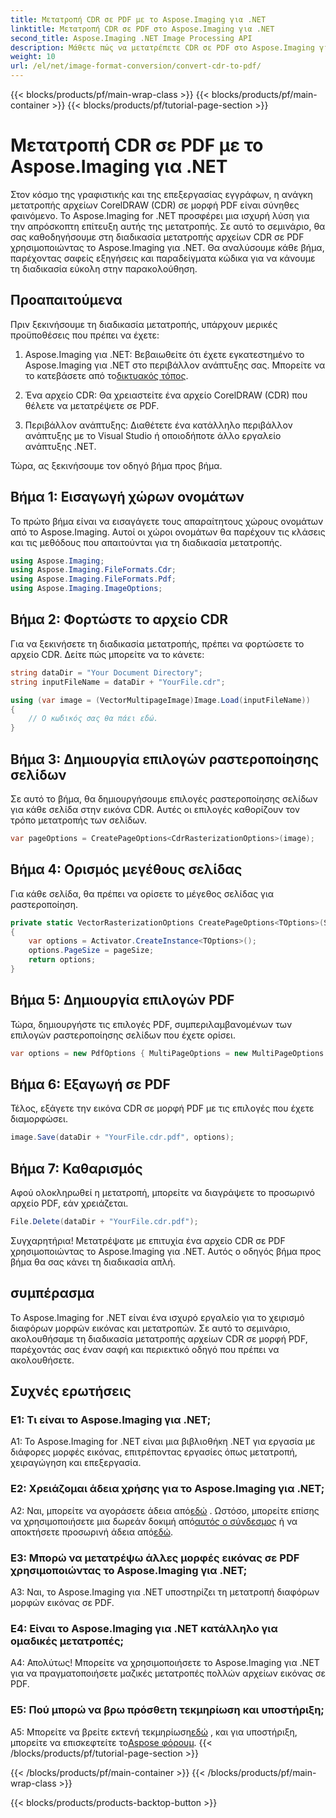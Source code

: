 ```yaml
---
title: Μετατροπή CDR σε PDF με το Aspose.Imaging για .NET
linktitle: Μετατροπή CDR σε PDF στο Aspose.Imaging για .NET
second_title: Aspose.Imaging .NET Image Processing API
description: Μάθετε πώς να μετατρέπετε CDR σε PDF στο Aspose.Imaging για .NET. Ένας βήμα προς βήμα οδηγός για απρόσκοπτες μετατροπές.
weight: 10
url: /el/net/image-format-conversion/convert-cdr-to-pdf/
---
```


{{< blocks/products/pf/main-wrap-class >}}
{{< blocks/products/pf/main-container >}}
{{< blocks/products/pf/tutorial-page-section >}}

# Μετατροπή CDR σε PDF με το Aspose.Imaging για .NET

Στον κόσμο της γραφιστικής και της επεξεργασίας εγγράφων, η ανάγκη μετατροπής αρχείων CorelDRAW (CDR) σε μορφή PDF είναι σύνηθες φαινόμενο. Το Aspose.Imaging for .NET προσφέρει μια ισχυρή λύση για την απρόσκοπτη επίτευξη αυτής της μετατροπής. Σε αυτό το σεμινάριο, θα σας καθοδηγήσουμε στη διαδικασία μετατροπής αρχείων CDR σε PDF χρησιμοποιώντας το Aspose.Imaging για .NET. Θα αναλύσουμε κάθε βήμα, παρέχοντας σαφείς εξηγήσεις και παραδείγματα κώδικα για να κάνουμε τη διαδικασία εύκολη στην παρακολούθηση.

## Προαπαιτούμενα

Πριν ξεκινήσουμε τη διαδικασία μετατροπής, υπάρχουν μερικές προϋποθέσεις που πρέπει να έχετε:

1.  Aspose.Imaging για .NET: Βεβαιωθείτε ότι έχετε εγκατεστημένο το Aspose.Imaging για .NET στο περιβάλλον ανάπτυξης σας. Μπορείτε να το κατεβάσετε από το[δικτυακός τόπος](https://releases.aspose.com/imaging/net/).

2. Ένα αρχείο CDR: Θα χρειαστείτε ένα αρχείο CorelDRAW (CDR) που θέλετε να μετατρέψετε σε PDF.

3. Περιβάλλον ανάπτυξης: Διαθέτετε ένα κατάλληλο περιβάλλον ανάπτυξης με το Visual Studio ή οποιοδήποτε άλλο εργαλείο ανάπτυξης .NET.

Τώρα, ας ξεκινήσουμε τον οδηγό βήμα προς βήμα.

## Βήμα 1: Εισαγωγή χώρων ονομάτων

Το πρώτο βήμα είναι να εισαγάγετε τους απαραίτητους χώρους ονομάτων από το Aspose.Imaging. Αυτοί οι χώροι ονομάτων θα παρέχουν τις κλάσεις και τις μεθόδους που απαιτούνται για τη διαδικασία μετατροπής.

```csharp
using Aspose.Imaging;
using Aspose.Imaging.FileFormats.Cdr;
using Aspose.Imaging.FileFormats.Pdf;
using Aspose.Imaging.ImageOptions;
```

## Βήμα 2: Φορτώστε το αρχείο CDR

Για να ξεκινήσετε τη διαδικασία μετατροπής, πρέπει να φορτώσετε το αρχείο CDR. Δείτε πώς μπορείτε να το κάνετε:

```csharp
string dataDir = "Your Document Directory";
string inputFileName = dataDir + "YourFile.cdr";

using (var image = (VectorMultipageImage)Image.Load(inputFileName))
{
    // Ο κωδικός σας θα πάει εδώ.
}
```

## Βήμα 3: Δημιουργία επιλογών ραστεροποίησης σελίδων

Σε αυτό το βήμα, θα δημιουργήσουμε επιλογές ραστεροποίησης σελίδων για κάθε σελίδα στην εικόνα CDR. Αυτές οι επιλογές καθορίζουν τον τρόπο μετατροπής των σελίδων.

```csharp
var pageOptions = CreatePageOptions<CdrRasterizationOptions>(image);
```

## Βήμα 4: Ορισμός μεγέθους σελίδας

Για κάθε σελίδα, θα πρέπει να ορίσετε το μέγεθος σελίδας για ραστεροποίηση.

```csharp
private static VectorRasterizationOptions CreatePageOptions<TOptions>(Size pageSize) where TOptions : VectorRasterizationOptions
{
    var options = Activator.CreateInstance<TOptions>();
    options.PageSize = pageSize;
    return options;
}
```

## Βήμα 5: Δημιουργία επιλογών PDF

Τώρα, δημιουργήστε τις επιλογές PDF, συμπεριλαμβανομένων των επιλογών ραστεροποίησης σελίδων που έχετε ορίσει.

```csharp
var options = new PdfOptions { MultiPageOptions = new MultiPageOptions { PageRasterizationOptions = pageOptions } };
```

## Βήμα 6: Εξαγωγή σε PDF

Τέλος, εξάγετε την εικόνα CDR σε μορφή PDF με τις επιλογές που έχετε διαμορφώσει.

```csharp
image.Save(dataDir + "YourFile.cdr.pdf", options);
```

## Βήμα 7: Καθαρισμός

Αφού ολοκληρωθεί η μετατροπή, μπορείτε να διαγράψετε το προσωρινό αρχείο PDF, εάν χρειάζεται.

```csharp
File.Delete(dataDir + "YourFile.cdr.pdf");
```

Συγχαρητήρια! Μετατρέψατε με επιτυχία ένα αρχείο CDR σε PDF χρησιμοποιώντας το Aspose.Imaging για .NET. Αυτός ο οδηγός βήμα προς βήμα θα σας κάνει τη διαδικασία απλή.

## συμπέρασμα

Το Aspose.Imaging for .NET είναι ένα ισχυρό εργαλείο για το χειρισμό διαφόρων μορφών εικόνας και μετατροπών. Σε αυτό το σεμινάριο, ακολουθήσαμε τη διαδικασία μετατροπής αρχείων CDR σε μορφή PDF, παρέχοντάς σας έναν σαφή και περιεκτικό οδηγό που πρέπει να ακολουθήσετε.

## Συχνές ερωτήσεις

### Ε1: Τι είναι το Aspose.Imaging για .NET;

A1: Το Aspose.Imaging for .NET είναι μια βιβλιοθήκη .NET για εργασία με διάφορες μορφές εικόνας, επιτρέποντας εργασίες όπως μετατροπή, χειραγώγηση και επεξεργασία.

### Ε2: Χρειάζομαι άδεια χρήσης για το Aspose.Imaging για .NET;

 A2: Ναι, μπορείτε να αγοράσετε άδεια από[εδώ](https://purchase.aspose.com/buy) . Ωστόσο, μπορείτε επίσης να χρησιμοποιήσετε μια δωρεάν δοκιμή από[αυτός ο σύνδεσμος](https://releases.aspose.com/) ή να αποκτήσετε προσωρινή άδεια από[εδώ](https://purchase.aspose.com/temporary-license/).

### Ε3: Μπορώ να μετατρέψω άλλες μορφές εικόνας σε PDF χρησιμοποιώντας το Aspose.Imaging για .NET;

A3: Ναι, το Aspose.Imaging για .NET υποστηρίζει τη μετατροπή διαφόρων μορφών εικόνας σε PDF.

### Ε4: Είναι το Aspose.Imaging για .NET κατάλληλο για ομαδικές μετατροπές;

Α4: Απολύτως! Μπορείτε να χρησιμοποιήσετε το Aspose.Imaging για .NET για να πραγματοποιήσετε μαζικές μετατροπές πολλών αρχείων εικόνας σε PDF.

### Ε5: Πού μπορώ να βρω πρόσθετη τεκμηρίωση και υποστήριξη;

 A5: Μπορείτε να βρείτε εκτενή τεκμηρίωση[εδώ](https://reference.aspose.com/imaging/net/) , και για υποστήριξη, μπορείτε να επισκεφτείτε το[Aspose φόρουμ](https://forum.aspose.com/).
{{< /blocks/products/pf/tutorial-page-section >}}

{{< /blocks/products/pf/main-container >}}
{{< /blocks/products/pf/main-wrap-class >}}

{{< blocks/products/products-backtop-button >}}
